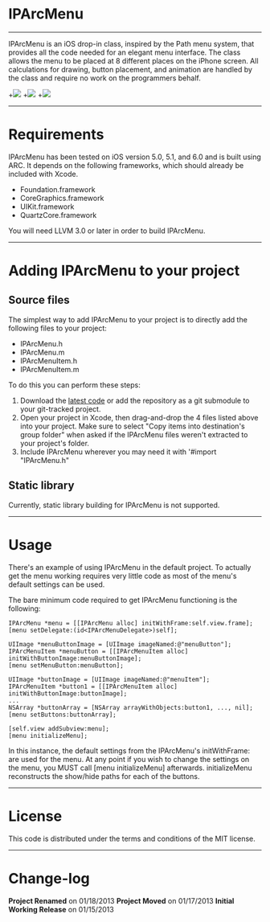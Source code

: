IPArcMenu
=============
-------------

IPArcMenu is an iOS drop-in class, inspired by the Path menu system, that provides all the code needed for an elegant menu interface. The class allows the menu to be placed at 8 different places on the iPhone screen. All calculations for drawing, button placement, and animation are handled by the class and require no work on the programmers behalf.

+[![](http://i.imgur.com/9CslH.gif)](http://i.imgur.com/9CslH)
+[![](http://i.imgur.com/hSyo9.gif)](http://i.imgur.com/hSyo9)
+[![](http://i.imgur.com/NrV34.gif)](http://i.imgur.com/NrV34)


------------
Requirements
============

IPArcMenu has been tested on iOS version 5.0, 5.1, and 6.0 and is built using ARC. It depends on the following frameworks, which should already be included with Xcode.

- Foundation.framework
- CoreGraphics.framework
- UIKit.framework
- QuartzCore.framework

You will need LLVM 3.0 or later in order to build IPArcMenu. 

------------------------------------
Adding IPArcMenu to your project
====================================

Source files
------------

The simplest way to add IPArcMenu to your project is to directly add the following files to your project:
- IPArcMenu.h
- IPArcMenu.m
- IPArcMenuItem.h
- IPArcMenuItem.m

To do this you can perform these steps:

1. Download the [latest code](https://github.com/IntrepidPursuits/IPArcMenu) or add the repository as a git submodule to your git-tracked project.
2. Open your project in Xcode, then drag-and-drop the 4 files listed above into your project. Make sure to select "Copy items into destination's group folder" when asked if the IPArcMenu files weren't extracted to your project's folder.
3. Include IPArcMenu wherever you may need it with '#import "IPArcMenu.h" 


Static library
--------------

Currently, static library building for IPArcMenu is not supported.

-----
Usage
=====

There's an example of using IPArcMenu in the default project. To actually get the menu
working requires very little code as most of the menu's default settings can be used. 

The bare minimum code required to get IPArcMenu functioning is the following:

    IPArcMenu *menu = [[IPArcMenu alloc] initWithFrame:self.view.frame];
    [menu setDelegate:(id<IPArcMenuDelegate>)self];
    
    UIImage *menuButtonImage = [UIImage imageNamed:@"menuButton"];
    IPArcMenuItem *menuButton = [[IPArcMenuItem alloc] initWithButtonImage:menuButtonImage];
    [menu setMenuButton:menuButton];
    
    UIImage *buttonImage = [UIImage imageNamed:@"menuItem"];
    IPArcMenuItem *button1 = [[IPArcMenuItem alloc] initWithButtonImage:buttonImage];
    ...
    NSArray *buttonArray = [NSArray arrayWithObjects:button1, ..., nil];
    [menu setButtons:buttonArray];

    [self.view addSubview:menu];
    [menu initializeMenu];

In this instance, the default settings from the IPArcMenu's initWithFrame: are used for the
menu. At any point if you wish to change the settings on the menu, you MUST call 
[menu initializeMenu] afterwards. initializeMenu reconstructs the show/hide paths for each 
of the buttons.  

-------
License
=======

This code is distributed under the terms and conditions of the MIT license. 

----------
Change-log
==========

**Project Renamed** on 01/18/2013
**Project Moved** on 01/17/2013
**Initial Working Release** on 01/15/2013